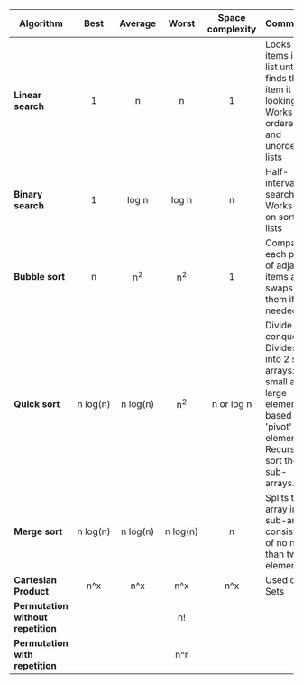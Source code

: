 | Algorithm           | Best            | Average             | Worst               | Space complexity    | Comments  |
| ------------------- | :-------------: | :-----------------: | :-----------------: | :-----------------: | :-------- |
| **Linear search**   | 1               | n                   | n                   | 1                   | Looks at all items in a list until it finds the item it is looking for <br> Works on ordered and unordered lists |
| **Binary search**   | 1               | log n               | log n               | n                   | Half-interval search <br> Works only on sorted lists |
| **Bubble sort**     | n               | n<sup>2</sup>       | n<sup>2</sup>       | 1                   | Compares each pair of adjacent items and swaps them if needed |
| **Quick sort**      | n&nbsp;log(n)   | n&nbsp;log(n)       | n<sup>2</sup>       | n or log n          | Divide and conquer.<br>Divides into 2 sub-arrays: the small and large elements, based on a 'pivot' element. Recursively sort the sub-arrays.|
| **Merge sort**      | n&nbsp;log(n)   | n&nbsp;log(n)       | n&nbsp;log(n)       | n                   | Splits the array into sub-arrays consisting of no more than two elements|
| **Cartesian Product** | n^x           | n^x                 | n^x                 | n^x                 | Used on Sets |
| **Permutation without repetition** |  |                     | n!                  |                     |  |
| **Permutation with repetition** |     |                     | n^r                 |                     |  |
